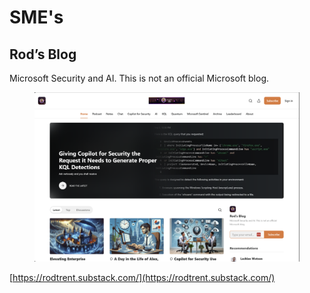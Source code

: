 # SME's

## Rod’s Blog

Microsoft Security and AI. This is not an official Microsoft blog.

<figure><img src="../.gitbook/assets/image (1) (1) (1) (1) (1) (1).png" alt=""><figcaption></figcaption></figure>

[https://rodtrent.substack.com/](https://rodtrent.substack.com/)

